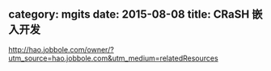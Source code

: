 category: mgits
date: 2015-08-08
title: CRaSH 嵌入开发
---
http://hao.jobbole.com/owner/?utm_source=hao.jobbole.com&utm_medium=relatedResources